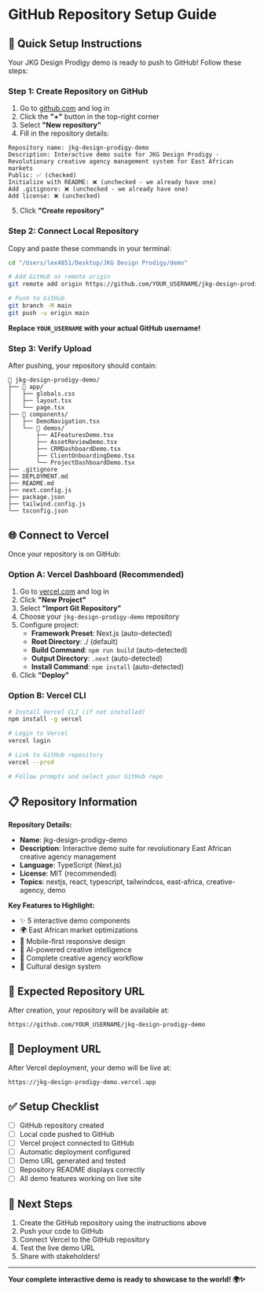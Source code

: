 # GitHub Repository Setup Guide

## 🚀 Quick Setup Instructions

Your JKG Design Prodigy demo is ready to push to GitHub! Follow these steps:

### Step 1: Create Repository on GitHub

1. Go to [github.com](https://github.com) and log in
2. Click the **"+"** button in the top-right corner
3. Select **"New repository"**
4. Fill in the repository details:

```
Repository name: jkg-design-prodigy-demo
Description: Interactive demo suite for JKG Design Prodigy - Revolutionary creative agency management system for East African markets
Public: ✅ (checked)
Initialize with README: ❌ (unchecked - we already have one)
Add .gitignore: ❌ (unchecked - we already have one)
Add license: ❌ (unchecked)
```

5. Click **"Create repository"**

### Step 2: Connect Local Repository

Copy and paste these commands in your terminal:

```bash
cd "/Users/lex4851/Desktop/JKG Design Prodigy/demo"

# Add GitHub as remote origin
git remote add origin https://github.com/YOUR_USERNAME/jkg-design-prodigy-demo.git

# Push to GitHub
git branch -M main
git push -u origin main
```

**Replace `YOUR_USERNAME` with your actual GitHub username!**

### Step 3: Verify Upload

After pushing, your repository should contain:

```
📁 jkg-design-prodigy-demo/
├── 📁 app/
│   ├── globals.css
│   ├── layout.tsx
│   └── page.tsx
├── 📁 components/
│   ├── DemoNavigation.tsx
│   └── 📁 demos/
│       ├── AIFeaturesDemo.tsx
│       ├── AssetReviewDemo.tsx
│       ├── CRMDashboardDemo.tsx
│       ├── ClientOnboardingDemo.tsx
│       └── ProjectDashboardDemo.tsx
├── .gitignore
├── DEPLOYMENT.md
├── README.md
├── next.config.js
├── package.json
├── tailwind.config.js
└── tsconfig.json
```

## 🌐 Connect to Vercel

Once your repository is on GitHub:

### Option A: Vercel Dashboard (Recommended)

1. Go to [vercel.com](https://vercel.com) and log in
2. Click **"New Project"**
3. Select **"Import Git Repository"**
4. Choose your `jkg-design-prodigy-demo` repository
5. Configure project:
   - **Framework Preset**: Next.js (auto-detected)
   - **Root Directory**: ./ (default)
   - **Build Command**: `npm run build` (auto-detected)
   - **Output Directory**: `.next` (auto-detected)
   - **Install Command**: `npm install` (auto-detected)
6. Click **"Deploy"**

### Option B: Vercel CLI

```bash
# Install Vercel CLI (if not installed)
npm install -g vercel

# Login to Vercel
vercel login

# Link to GitHub repository
vercel --prod

# Follow prompts and select your GitHub repo
```

## 📋 Repository Information

**Repository Details:**
- **Name**: jkg-design-prodigy-demo
- **Description**: Interactive demo suite for revolutionary East African creative agency management
- **Language**: TypeScript (Next.js)
- **License**: MIT (recommended)
- **Topics**: nextjs, react, typescript, tailwindcss, east-africa, creative-agency, demo

**Key Features to Highlight:**
- ✨ 5 interactive demo components
- 🌍 East African market optimizations
- 📱 Mobile-first responsive design
- 🤖 AI-powered creative intelligence
- 💼 Complete creative agency workflow
- 🎨 Cultural design system

## 🔗 Expected Repository URL

After creation, your repository will be available at:
```
https://github.com/YOUR_USERNAME/jkg-design-prodigy-demo
```

## 🚀 Deployment URL

After Vercel deployment, your demo will be live at:
```
https://jkg-design-prodigy-demo.vercel.app
```

## ✅ Setup Checklist

- [ ] GitHub repository created
- [ ] Local code pushed to GitHub
- [ ] Vercel project connected to GitHub
- [ ] Automatic deployment configured
- [ ] Demo URL generated and tested
- [ ] Repository README displays correctly
- [ ] All demo features working on live site

## 🎯 Next Steps

1. Create the GitHub repository using the instructions above
2. Push your code to GitHub
3. Connect Vercel to the GitHub repository
4. Test the live demo URL
5. Share with stakeholders!

---

**Your complete interactive demo is ready to showcase to the world! 🌍✨**